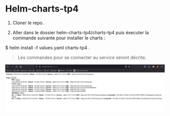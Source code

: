 # Helm-charts-tp4

1. Cloner le repo.

2. Aller dans le dossier helm-charts-tp4/charts-tp4 puis éxecuter la commande suivante pour installer le charts :

$ helm install -f values.yaml charts-tp4 .

> Les commandes pour se connecter au service seront décrite.

![](helm-tp4.jpg)

